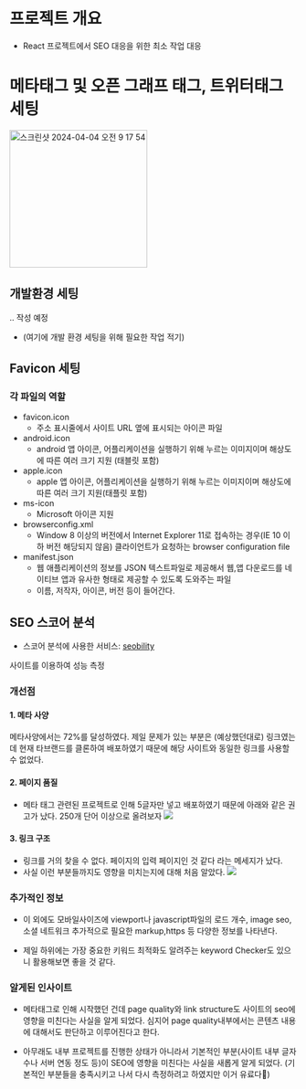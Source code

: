 # 프로젝트 개요
- React 프로젝트에서 SEO 대응을 위한 최소 작업 대응

# 메타태그 및 오픈 그래프 태그, 트위터태그 세팅
<img width="241" alt="스크린샷 2024-04-04 오전 9 17 54" src="https://github.com/qoqomi/seo-project/assets/99249544/c1d47552-64a2-4a75-addf-696af3302098">

## 개발환경 세팅
.. 작성 예정

- (여기에 개발 환경 세팅을 위해 필요한 작업 적기)

## Favicon 세팅
### 각 파일의 역할
- favicon.icon
   - 주소 표시줄에서 사이트 URL 옆에 표시되는 아이콘 파일 
- android.icon
   - android 앱 아이콘, 어플리케이션을 실행하기 위해 누르는 이미지이며 해상도에 따른 여러 크기 지원 (태블릿 포함)
- apple.icon
   - apple 앱 아이콘, 어플리케이션을 실행하기 위해 누르는 이미지이며 해상도에 따른 여러 크기 지원(태플릿 포함)
- ms-icon
   - Microsoft 아이콘 지원 
- browserconfig.xml
   - Window 8 이상의 버전에서 Internet Explorer 11로 접속하는 경우(IE 10 이하 버전 해당되지 않음) 클라이언트가 요청하는 browser configuration file
- manifest.json
   - 웹 애플리케이션의 정보를 JSON 텍스트파일로 제공해서 웹,앱 다운로드를 네이티브 앱과 유사한 형태로 제공할 수 있도록 도와주는 파일
   - 이름, 저작자, 아이콘, 버전 등이 들어간다. 


## SEO 스코어 분석
- 스코어 분석에 사용한 서비스:  [seobility](https://www.seobility.net/en/) 

사이트를 이용하여 성능 측정
### 개선점
#### 1. 메타 사양
메타사양에서는 72%를 달성하였다. 제일 문제가 있는 부분은 (예상했던대로) 링크였는데 
현재 타브랜드를 클론하여 배포하였기 때문에 해당 사이트와 동일한 링크를 사용할 수 없었다. 

[](https://velog.velcdn.com/images/energyy044/post/2f90babb-7b66-4323-9405-7020096a24a8/image.png)



#### 2. 페이지 품질
- 메타 태그 관련된 프로젝트로 인해 5글자만 넣고 배포하였기 때문에 아래와 같은 권고가 났다.
250개 단어 이상으로 올려보자 
![](https://velog.velcdn.com/images/energyy044/post/960b730a-41a1-4f5f-b43f-f66dec597839/image.png)


#### 3. 링크  구조
- 링크를 거의 찾을 수 없다. 페이지의 입력 페이지인 것 같다 라는 메세지가 났다. 
- 사실 이런 부분들까지도 영향을 미치는지에 대해 처음 알았다. 
![](https://velog.velcdn.com/images/energyy044/post/f62462e9-7654-4ab7-9cbf-f9c2f80b5130/image.png)


### 추가적인 정보

- 이 외에도 모바일사이즈에 viewport나 javascript파일의 로드 개수, image seo,소셜 네트워크 추가적으로 필요한 markup,https 등 다양한 정보를 나타낸다. 

- 제일 하위에는 가장 중요한 키워드 최적화도 알려주는 keyword Checker도 있으니 활용해보면 좋을 것 같다. 

### 알게된 인사이트
- 메타태그로 인해 시작했던 건데 page quality와 link structure도 사이트의 seo에 영향을 미친다는 사실을 알게 되었다.
심지어 page quality내부에서는 콘텐츠 내용에 대해서도 판단하고 이루어진다고 한다. 

- 아무래도 내부 프로젝트를 진행한 상태가 아니라서 기본적인 부분(사이트 내부 글자수나 서버 연동 정도 등)이 SEO에 영향을 미친다는 사실을 새롭게 알게 되었다. (기본적인 부분들을 충족시키고 나서 다시 측정하려고 하였지만 이거 유료다🥲)
